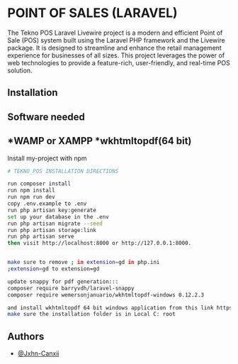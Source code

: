 
# POINT OF SALES (LARAVEL)

The Tekno POS Laravel Livewire project is a modern and efficient Point of Sale (POS) system built using the Laravel PHP framework and the Livewire package. It is designed to streamline and enhance the retail management experience for businesses of all sizes. This project leverages the power of web technologies to provide a feature-rich, user-friendly, and real-time POS solution.


## Installation
Software needed
------------------------------
*WAMP or XAMPP
*wkhtmltopdf(64 bit)
------------------------------
Install my-project with npm

```bash
# TEKNO_POS INSTALLATION DIRECTIONS

run composer install
run npm install
run npm run dev
copy .env.example to .env
run php artisan key:generate
set up your database in the .env
run php artisan migrate --seed
run php artisan storage:link
run php artisan serve
then visit http://localhost:8000 or http://127.0.0.1:8000.


make sure to remove ; in extension=gd in php.ini
;extension=gd to extension=gd

update snappy for pdf generation:::
composer require barryvdh/laravel-snappy
composer require wemersonjanuario/wkhtmltopdf-windows 0.12.2.3

and install wkhtmltopdf 64 bit windows application from this link https://wkhtmltopdf.org/downloads.html
make sure the installation folder is in Local C: root
```
    
## Authors

- [@Jxhn-Canxii](https://github.com/Jxhn-Canxii)

